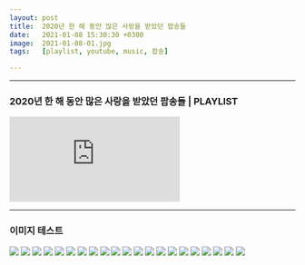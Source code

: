 ```yaml
---
layout: post
title:  2020년 한 해 동안 많은 사랑을 받았던 팝송들
date:   2021-01-08 15:30:30 +0300
image:  2021-01-08-01.jpg
tags:   [playlist, youtube, music, 팝송]

---
```


***
### 2020년 한 해 동안 많은 사랑을 받았던 팝송들 | PLAYLIST

<iframe src="https://www.youtube.com/embed/zkEnqWFihJE" frameborder="0" allow="accelerometer; autoplay; clipboard-write; encrypted-media; gyroscope; picture-in-picture" allowfullscreen></iframe>

***
### 이미지 테스트
![]({{site.baseurl}}/img/iu.jpg)
![]({{site.baseurl}}/img/IU-01.jpg)
![]({{site.baseurl}}/img/iu-02.jpg)
![]({{site.baseurl}}/img/IU-03.jpg)
![]({{site.baseurl}}/img/iu-04.jpg)
![]({{site.baseurl}}/img/IU-05.jpg)
![]({{site.baseurl}}/img/iu-06.jpg)
![]({{site.baseurl}}/img/IU-07.jpg)
![]({{site.baseurl}}/img/iu-08.jpg)
![]({{site.baseurl}}/img/IU-09.jpg)
![]({{site.baseurl}}/img/iu-10.jpg)
![]({{site.baseurl}}/img/IU-gif01.gif)
![]({{site.baseurl}}/img/IU-thumbnail.jpg)
![]({{site.baseurl}}/img/profile.jpg)
![]({{site.baseurl}}/img/rose_01.jpg)
![]({{site.baseurl}}/img/rose_02.jpg)
![]({{site.baseurl}}/img/rose_03.jpg)
![]({{site.baseurl}}/img/2021_01_08_01.jpg)
![]({{site.baseurl}}/img/2021_01_08_02.jpg)
![]({{site.baseurl}}/img/2021_01_08_03.jpg)
![]({{site.baseurl}}/img/2021_01_08_04.jpg)



